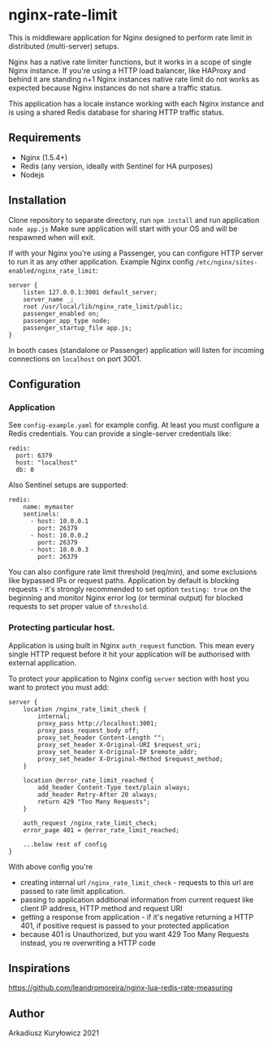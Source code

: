 # nginx-rate-limit

This is middleware application for Nginx designed to perform rate limit in distributed (multi-server) setups.

Nginx has a native rate limiter functions, but it works in a scope of single Nginx instance. If you're using a HTTP load
balancer, like HAProxy and behind it are standing n+1 Nginx instances native rate limit do not works as expected because
Nginx instances do not share a traffic status.

This application has a locale instance working with each Nginx instance and is using a shared Redis database for sharing
HTTP traffic status.

## Requirements

- Nginx (1.5.4+)
- Redis (any version, ideally with Sentinel for HA purposes)
- Nodejs

## Installation

Clone repository to separate directory, run `npm install` and run application `node app.js`
Make sure application will start with your OS and will be respawned when will exit.

If with your Nginx you're using a Passenger, you can configure HTTP server to run it as any other application. Example
Nginx config `/etc/nginx/sites-enabled/nginx_rate_limit`:

```
server {
    listen 127.0.0.1:3001 default_server;
    server_name _;
    root /usr/local/lib/nginx_rate_limit/public;
    passenger_enabled on;
    passenger_app_type node;
    passenger_startup_file app.js;
}
```

In booth cases (standalone or Passenger) application will listen for incoming connections on `localhost` on port 3001.

## Configuration

### Application

See `config-example.yaml` for example config. At least you must configure a Redis credentials. You can provide a
single-server credentials like:

```
redis:
  port: 6379
  host: "localhost"
  db: 0
```

Also Sentinel setups are supported:

```
redis:
    name: mymaster
    sentinels:
      - host: 10.0.0.1
        port: 26379
      - host: 10.0.0.2
        port: 26379               
      - host: 10.0.0.3
        port: 26379
```

You can also configure rate limit threshold (req/min), and some exclusions like bypassed IPs or request paths.
Application by default is blocking requests - it's strongly recommended to set option `testing: true` on the
beginning and monitor Nginx error log (or terminal output) for blocked requests to set proper value of `threshold`.

### Protecting particular host.

Application is using built in Nginx `auth_request` function. This mean every single HTTP request before it hit your
application will be authorised with external application.

To protect your application to Nginx config `server` section with host you want to protect you must add:

```
server {
    location /nginx_rate_limit_check {
        internal;
        proxy_pass http://localhost:3001;
        proxy_pass_request_body off;
        proxy_set_header Content-Length "";
        proxy_set_header X-Original-URI $request_uri;
        proxy_set_header X-Original-IP $remote_addr;
        proxy_set_header X-Original-Method $request_method;
    }
    
    location @error_rate_limit_reached {
        add_header Content-Type text/plain always;
        add_header Retry-After 20 always;
        return 429 "Too Many Requests";
    }
    
    auth_request /nginx_rate_limit_check;
    error_page 401 = @error_rate_limit_reached;
    
    ...below rest of config
}
```

With above config you're

- creating internal url `/nginx_rate_limit_check` - requests to this url are passed to rate limit application.
- passing to application additional information from current request like client IP address, HTTP method and request URI
- getting a response from application - if it's negative returning a HTTP 401, if positive request is passed to your
  protected application
- because 401 is Unauthorized, but you want 429 Too Many Requests instead, you re overwriting a HTTP code

## Inspirations

https://github.com/leandromoreira/nginx-lua-redis-rate-measuring

## Author

Arkadiusz Kuryłowicz 2021
